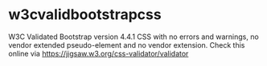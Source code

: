 # w3cvalidbootstrapcss
W3C Validated Bootstrap version 4.4.1 CSS with no errors and warnings, no vendor extended pseudo-element and no vendor extension.
Check this online via https://jigsaw.w3.org/css-validator/validator
